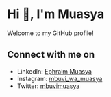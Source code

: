 # Hi 👋, I'm Muasya

Welcome to my GitHub profile!

## Connect with me on

- LinkedIn: [Ephraim Muasya](https://www.linkedin.com/in/ephraim-muasya/)
- Instagram: [mbuvi_wa_muasya](https://www.instagram.com/mbuvi_wa_muasya/)
- Twitter: [mbuvimuasya](https://twitter.com/mbuvimuasya)
